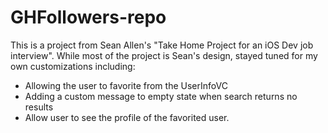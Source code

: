 # GHFollowers-repo

This is a project from Sean Allen's "Take Home Project for an iOS Dev job interview". While most of the project is Sean's design, stayed tuned for my own customizations including:

- Allowing the user to favorite from the UserInfoVC 
- Adding a custom message to empty state when search returns no results
- Allow user to see the profile of the favorited user.
